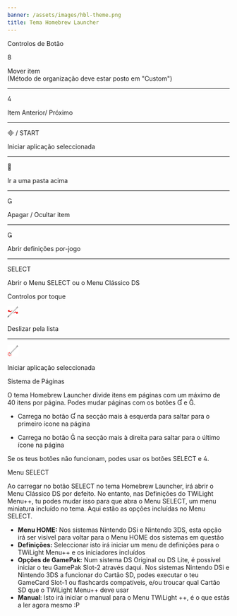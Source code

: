 ```yaml
---
banner: /assets/images/hbl-theme.png
title: Tema Homebrew Launcher
---
```


<div id="button-controls" class="section-title">Controlos de Botão</div>
<div class="section-body">
    <div class="button-action-group">
        <p class="button-action button">&#xE079;</p>
        <p class="button-action-text">Mover item<br>(Método de organização deve estar posto em "Custom")</p>
    </div>
    <hr>
    <div class="button-action-group">
        <p class="button-action button">&#xE07E;</p>
        <p class="button-action-text">Item Anterior/ Próximo</p>
    </div>
    <hr>
    <div class="button-action-group">
        <p class="button-action"><span class="button">&#xE000; /</span> START</p>
        <p class="button-action-text">Iniciar aplicação seleccionada</p>
    </div>
    <hr>
    <div class="button-action-group">
        <p class="button-action button">&#xE001;</p>
        <p class="button-action-text">Ir a uma pasta acima</p>
    </div>
    <hr>
    <div class="button-action-group">
        <p class="button-action button">&#xE002;</p>
        <p class="button-action-text">Apagar / Ocultar item</p>
    </div>
    <hr>
    <div class="button-action-group">
        <p class="button-action button">&#xE003;</p>
        <p class="button-action-text">Abrir definições por-jogo</p>
    </div>
    <hr>
    <div class="button-action-group">
        <p class="button-action">SELECT</p>
        <p class="button-action-text">Abrir o Menu SELECT ou o Menu Clássico DS</p>
    </div>
</div>

<div id="touch-controls" class="section-title">Controlos por toque</div>
<div class="section-body">
    <div class="button-action-group">
        <p class="button-action"><img src="/assets/images/left-right.png"></p>
        <p class="button-action-text">Deslizar pela lista</p>
    </div>
    <hr>
    <div class="button-action-group">
        <p class="button-action"><img src="/assets/images/tap.png"></p>
        <p class="button-action-text">Iniciar aplicação seleccionada</p>
    </div>
    <!-- <hr>
    <div>
        <p>
            If the Sort Method is set to "Custom", you can drag the icon up to move it.
        </p>
    </div> -->
</div>

<div id="page-system" class="section-title">Sistema de Páginas</div>
<div class="section-body">
    <p>
        O tema Homebrew Launcher divide itens em páginas com um máximo de 40 itens por página. Podes mudar páginas com os botões &#xE004; e &#xE005;.
    </p>
    <ul>
        <li><p>Carrega no botão &#xE004; na secção mais à esquerda para saltar para o primeiro ícone na página</p></li>
        <li><p>Carrega no botão &#xE005; na secção mais à direita para saltar para o último ícone na página</p></li>
    </ul>
    <p>
        Se os teus botões não funcionam, podes usar os botões SELECT e &#xE07E;.
    </p>
</div>

<div id="select-menu" class="section-title">Menu SELECT</div>
<div class="section-body">
    <p>
        Ao carregar no botão SELECT no tema Homebrew Launcher, irá abrir o Menu Clássico DS por defeito. No entanto, nas Definições do TWiLight Menu++, tu podes mudar isso para que abra o Menu SELECT, um menu miniatura incluído no tema. Aqui estão as opções incluídas no Menu SELECT.
    </p>
    <ul>
        <li><strong>Menu HOME:</strong> Nos sistemas Nintendo DSi e Nintendo 3DS, esta opção irá ser visível para voltar para o Menu HOME dos sistemas em questão</li>
        <li><strong>Definições:</strong> Seleccionar isto irá iniciar um menu de definições para o TWiLight Menu++ e os iniciadores incluídos</li>
        <li><strong>Opções de GamePak:</strong> Num sistema DS Original ou DS Lite, é possível iniciar o teu GamePak Slot-2 através daqui. Nos sistemas Nintendo DSi e Nintendo 3DS a funcionar do Cartão SD, podes executar o teu GameCard Slot-1 ou flashcards compatíveis, e/ou troucar qual Cartão SD que o TWiLight Menu++ deve usar</li>
        <li><strong>Manual</strong>: Isto irá iniciar o manual para o Menu TWiLight ++, é o que estás a ler agora mesmo :P</li>
    </ul>
</div>
